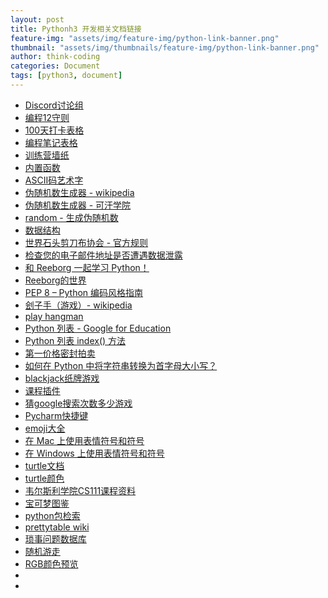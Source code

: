 ```yaml
---
layout: post
title: Pythonh3 开发相关文档链接
feature-img: "assets/img/feature-img/python-link-banner.png"
thumbnail: "assets/img/thumbnails/feature-img/python-link-banner.png"
author: think-coding
categories: Document
tags: [python3, document]
---
```


- [Discord讨论组](https://discord.com/invite/3DDPkCAU3N)
- [编程12守则](https://att-c.udemycdn.com/2020-11-28_12-37-48-4df710b84003e5fb86f72fb2fe0542e8/original.pdf?response-content-disposition=attachment%3B+filename%3D12%252BRules%252Bto%252BLearn%252Bto%252BCode%252BeBook-Copyright%2BApp%2BBrewery.pdf&Expires=1758794987&Signature=KWorHpoiERbTA-rUnm-ZYqjoVQrurqf610gVM8Hjxy3H~pQmWGL33szRccqGYRcKPbPSW2yUgm8JGcycNyVhG~Zl24Lz3R4BlE-iko5zc61q7ZVYuclHUG8gtstSyfJ6eucl~HRwEK~nP~xywf8poevXI~35aPaABqENS5wRJEpEf7WDR3hpVHgAgEqs3mTB-PA4oBs~FUAnhwV799Wz~b-oD1mDPgMKlecS9-Sv0K1BLl-ARnX~Q0W0NX7la3CDnrmxpBoLaXhqiklvIQAsleVZdoJtw5Y2sHVnGFfbCUUnxZx0ZM7nYfILVtQF7HPWEbe9et1buHtiV5eU3DnsTg__&Key-Pair-Id=K3MG148K9RIRF4)
- [100天打卡表格](https://att-c.udemycdn.com/2020-11-28_12-42-56-d5457148ef29f606e705c8230db23f1d/original.pdf?response-content-disposition=attachment%3B+filename%3D100%2BDays%2Bof%2BPython%2BCheck%2BOff%2BPosters.pdf&Expires=1758795082&Signature=oiPCwU4tJUY6FGLjdSVtg~q9ElXrUAq5~OAYZw7tGTCsv-V8b6p0Gr9W4HNRWm-aW53ptTt9-CLQlGo0JGliPKzVlG1HsvTXUjWPkRNETW9yyHJDI91ITfj~J8VhTUx5oX3mAeBj8iaeNfI1xSdfxVP5U4vMKpD-~MzlyZqVGWAaXOeiOLJWMCBv4pADEvqvIniLV~iHYuHjfx919h7EK2E-AVHyX8JQCgqLhrHlBq7oryl4oqQs8Jx7pB4OzTikgfKquLJ7iJVlw9vLosxT6bhVAaKxP1MHktCreF5zPvmmkX4CrsQ0igiXb19sMCjjEefkGPLvgfjOhuShR9wMfQ__&Key-Pair-Id=K3MG148K9RIRF4)
- [编程笔记表格](https://att-c.udemycdn.com/2020-11-28_12-43-11-c2480cf29684f87abe29c4378722c241/original.pdf?response-content-disposition=attachment%3B+filename%3DCoding%2BNotebook%2BSheets%2Bto%2BPrint.pdf&Expires=1758795039&Signature=HI1MKXI~o0NMfxW6Z9VdwSn8cBsRmrfxiIZR8rBgcJscO58Vo3hrTOmgPKmPziHaYqYG5TMYvXFPuKoxeUL~1t7EC3iWXY4zcTWDrZeZr3fHDQU1POz3dLnalE0QSUlKaVUztxvqR~SKTEe7ilnkE2G2v9M5tE5Nmqc01F8SkUfaooVxZjqXxTRDAiFQXu~z3zWdArBr19zWAAnZi5zqweOhTilWfX7JLtmvbC4zuPzOMn2ev1GAEbFm5h70b-I-Mjf50I8U6mmYX9Qr6k0QUJWss8yqQEeDwgkuDdcrsDkxXZ4IeT6J3NMu5ZD-kb~Ob6UxAEz0n6WrYm2dsCpRVA__&Key-Pair-Id=K3MG148K9RIRF4)
- [训练营墙纸](https://att-c.udemycdn.com/2020-11-30_10-50-06-518b02ecf5e4fa153ad62a66f7f65e8a/original.zip?response-content-disposition=attachment%3B+filename%3DWallpapers.zip&Expires=1758795042&Signature=yw~XxcYWAP~pah3KQ0efbwk2VT5xNTDwH3iuHENb085Z2UWZ7dMBaQiNlZzbGqy2kGlHINi0xLvJvSnbNladGTrkWXnUca7OTcMPidseXVb6dRQ0FdQyL-l0fVpgDus26gE5LnTWDgplny7E4TAMEqyX5qYRlPKuKlEoSkGVkd1wirfWL6BlgNRrtut7ZhhPoidq3EWm7PakxgcubTd3AkcDYOD6lFMNe5YpNmiGt~wfxJDrElg7EMz8331ittsjk9FG~41WXEgEKu7OdEHvCCg4WKYxT2FYGbW6HTUhSuaiS72fgcg5zmmxb5Ijgzj1huMLEUKcWXnv01ubQ~WczQ__&Key-Pair-Id=K3MG148K9RIRF4)
- [内置函数](https://docs.python.org/zh-cn/3.13/library/functions.html)
- [ASCII码艺术字](https://ascii.co.uk/art)
- [伪随机数生成器 - wikipedia](https://en.wikipedia.org/wiki/Pseudorandom_number_generator)
- [伪随机数生成器 - 可汗学院](https://www.khanacademy.org/computing/computer-science/cryptography/crypt/v/random-vs-pseudorandom-number-generators)
- [random - 生成伪随机数](https://docs.python.org/3/library/random.html)
- [数据结构](https://docs.python.org/3/tutorial/datastructures.html)
- [世界石头剪刀布协会 - 官方规则](https://wrpsa.com/official-rules-and-regulations-for-professional-rock-paper-scissors/)
- [检查您的电子邮件地址是否遭遇数据泄露](https://haveibeenpwned.com/)
- [和 Reeborg 一起学习 Python！](https://reeborg.ca/docs/en/#)
- [Reeborg的世界](https://reeborg.ca/reeborg.html)
- [PEP 8 – Python 编码风格指南](https://peps.python.org/pep-0008/)
- [刽子手（游戏）- wikipedia](https://en.wikipedia.org/wiki/Hangman_(game))
- [play hangman](https://hangmanwordgame.com/?fca=1&success=0#/)
- [Python 列表 - Google for Education](https://developers.google.com/edu/python/lists?hl=zh-cn#for-and-in)
- [Python 列表 index() 方法](https://www.w3schools.com/python/ref_list_index.asp)
- [第一价格密封拍卖](https://zh.wikipedia.org/wiki/%E7%AC%AC%E4%B8%80%E4%BB%B7%E6%A0%BC%E5%AF%86%E5%B0%81%E6%8B%8D%E5%8D%96)
- [如何在 Python 中将字符串转换为首字母大小写？](https://stackoverflow.com/questions/8347048/how-to-convert-string-to-title-case-in-python)
- [blackjack纸牌游戏](https://games.washingtonpost.com/games/gin-rummy)
- [课程插件](https://plugins.jetbrains.com/plugin/25212-100-days-of-code--the-complete-python-pro-bootcamp?noRedirect=true)
- [猜google搜索次数多少游戏](https://www.higherlowergame.com/)
- [Pycharm快捷键](https://www.jetbrains.com/help/pycharm/mastering-keyboard-shortcuts.html?keymap=secondary_windows)
- [emoji大全](https://emojipedia.org/)
- [在 Mac 上使用表情符号和符号](https://support.apple.com/en-gb/guide/mac-help/mchlp1560/mac)
- [在 Windows 上使用表情符号和符号](https://support.microsoft.com/en-gb/windows/windows-keyboard-tips-and-tricks-588e0b72-0fff-6d3f-aeee-6e5116097942)
- [turtle文档](https://docs.python.org/3/library/turtle.html)
- [turtle颜色](https://cs111.wellesley.edu/reference/colors)
- [韦尔斯利学院CS111课程资料](https://cs111.wellesley.edu/)
- [宝可梦图鉴](https://pokemondb.net/pokedex)
- [python包检索](https://pypi.org/)
- [prettytable wiki](https://code.google.com/archive/p/prettytable/wikis/Tutorial.wiki)
- [琐事问题数据库](https://opentdb.com/)
- [随机游走](https://en.wikipedia.org/wiki/Random_walk)
- [RGB颜色预览](https://www.w3schools.com/colors/colors_rgb.asp)
- []()
- []()